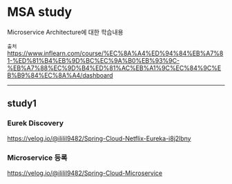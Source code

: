 # MSA study

Microservice Architecture에 대한 학습내용

`출처` https://www.inflearn.com/course/%EC%8A%A4%ED%94%84%EB%A7%81-%ED%81%B4%EB%9D%BC%EC%9A%B0%EB%93%9C-%EB%A7%88%EC%9D%B4%ED%81%AC%EB%A1%9C%EC%84%9C%EB%B9%84%EC%8A%A4/dashboard

---

## study1

### Eurek Discovery
https://velog.io/@ililil9482/Spring-Cloud-Netflix-Eureka-i8j2lbny

### Microservice 등록
https://velog.io/@ililil9482/Spring-Cloud-Microservice